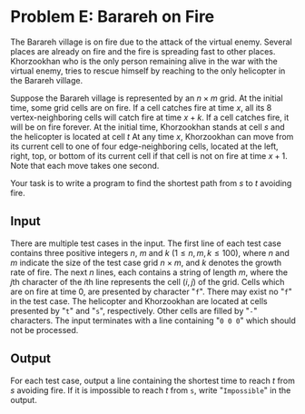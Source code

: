 # Problem E: Barareh on Fire

The Barareh village is on fire due to the attack of the virtual enemy. Several places are already on fire and the fire is spreading fast to other places. Khorzookhan who is the only person remaining alive in the war with the virtual enemy, tries to rescue himself by reaching to the only helicopter in the Barareh village.

Suppose the Barareh village is represented by an $n \times m$ grid. At the initial time, some grid cells are on fire. If a cell catches fire at time $x$, all its 8 vertex-neighboring cells will catch fire at time $x + k$. If a cell catches fire, it will be on fire forever. At the initial time, Khorzookhan stands at cell $s$ and the helicopter is located at cell $t$ At any time $x$, Khorzookhan can move from its current cell to one of four edge-neighboring cells, located at the left, right, top, or bottom of its current cell if that cell is not on fire at time $x + 1$. Note that each move takes one second.

Your task is to write a program to find the shortest path from $s$ to $t$ avoiding fire.

## Input

There are multiple test cases in the input. The first line of each test case contains three positive integers $n$, $m$ and $k$ ($1 \le n, m, k \le 100$), where $n$ and $m$ indicate the size of the test case grid $n \times m$, and $k$ denotes the growth rate of fire. The next $n$ lines, each contains a string of length $m$, where the $j$th character of the $i$th line represents the cell ($i, j$) of the grid. Cells which are on fire at time 0, are presented by character "`f`". There may exist no "`f`" in the test case. The helicopter and Khorzookhan are located at cells presented by "`t`" and "`s`", respectively. Other cells are filled by "`-`" characters. The input terminates with a line containing "`0 0 0`" which should not be processed.

## Output

For each test case, output a line containing the shortest time to reach $t$ from $s$ avoiding fire. If it is impossible to reach $t$ from `s`, write "`Impossible`" in the output.
